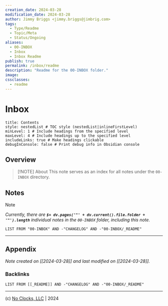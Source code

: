 ```yaml
---
creation_date: 2024-03-28
modification_date: 2024-03-28
author: Jimmy Briggs <jimmy.briggs@jimbrig.com>
tags:
  - Type/Readme
  - Topic/Meta
  - Status/Ongoing
aliases:
  - 00-INBOX
  - Inbox
  - Inbox Readme
publish: true
permalink: /inbox/readme
description: "Readme for the 00-INBOX folder."
image:
cssclasses:
  - readme
---
```



# Inbox

```table-of-contents
title: Contents 
style: nestedList # TOC style (nestedList|inlineFirstLevel)
minLevel: 1 # Include headings from the specified level
maxLevel: 4 # Include headings up to the specified level
includeLinks: true # Make headings clickable
debugInConsole: false # Print debug info in Obsidian console
```

## Overview

> [!NOTE] About
> This note serves as an index for all notes under the `00-INBOX` directory.

## Notes

> [!NOTE]
> *Currently, there are **`$= dv.pages('"' + dv.current().file.folder + '"').length`** individual notes in the `00-INBOX` folder, including this note.*

```dataview
LIST FROM "00-INBOX" AND -"CHANGELOG" AND -"00-INBOX/_README"
```

***

## Appendix

*Note created on [[2024-03-28]] and last modified on [[2024-03-28]].*

### Backlinks

```dataview
LIST FROM [[_README]] AND -"CHANGELOG" AND -"00-INBOX/_README"
```

***

(c) [No Clocks, LLC](https://github.com/noclocks) | 2024
